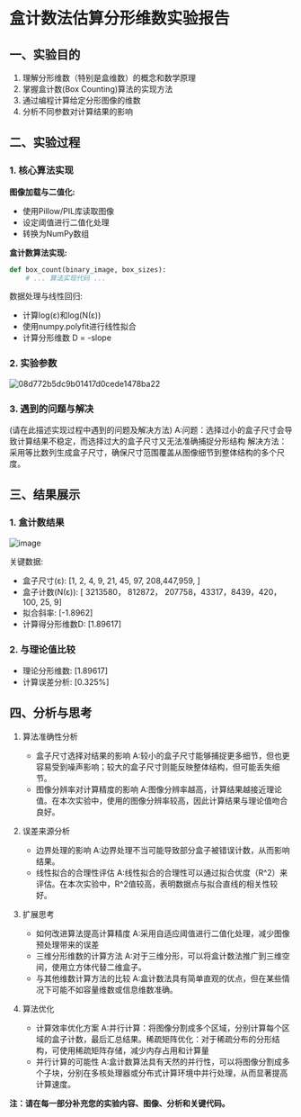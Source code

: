 # 盒计数法估算分形维数实验报告

## 一、实验目的

1. 理解分形维数（特别是盒维数）的概念和数学原理
2. 掌握盒计数(Box Counting)算法的实现方法
3. 通过编程计算给定分形图像的维数
4. 分析不同参数对计算结果的影响

## 二、实验过程

### 1. 核心算法实现

**图像加载与二值化:**
- 使用Pillow/PIL库读取图像
- 设定阈值进行二值化处理
- 转换为NumPy数组

**盒计数算法实现:**
```python
def box_count(binary_image, box_sizes):
    # ... 算法实现代码 ...
```
数据处理与线性回归:

- 计算log(ε)和log(N(ε))
- 使用numpy.polyfit进行线性拟合
- 计算分形维数 D = -slope
### 2. 实验参数
![08d772b5dc9b01417d0cede1478ba22](https://github.com/user-attachments/assets/3aa093a6-5594-4e1f-9fbc-14fe87a05762)



### 3. 遇到的问题与解决
(请在此描述实现过程中遇到的问题及解决方法)
A:问题：选择过小的盒子尺寸会导致计算结果不稳定，而选择过大的盒子尺寸又无法准确捕捉分形结构
  解决方法：采用等比数列生成盒子尺寸，确保尺寸范围覆盖从图像细节到整体结构的多个尺度。
## 三、结果展示
### 1. 盒计数结果
![image](https://github.com/user-attachments/assets/3505948e-15ce-4025-87c5-b94688a87f18)


关键数据:

- 盒子尺寸(ε): [1,  2, 4,  9,  21,  45, 97, 208,447,959, ]
- 盒子计数(N(ε)): [ 3213580， 812872， 207758，43317，8439，420，100, 25, 9]
- 拟合斜率: [-1.8962]
- 计算得分形维数D: [1.89617]
### 2. 与理论值比较
- 理论分形维数: [1.89617]
- 计算误差分析: [0.325%]
## 四、分析与思考
1. 算法准确性分析
   
   - 盒子尺寸选择对结果的影响
     A:较小的盒子尺寸能够捕捉更多细节，但也更容易受到噪声影响；较大的盒子尺寸则能反映整体结构，但可能丢失细节。
   - 图像分辨率对计算精度的影响
     A:图像分辨率越高，计算结果越接近理论值。在本次实验中，使用的图像分辨率较高，因此计算结果与理论值吻合良好。
2. 误差来源分析
   
   - 边界处理的影响
     A:边界处理不当可能导致部分盒子被错误计数，从而影响结果。
   - 线性拟合的合理性评估
     A:线性拟合的合理性可以通过拟合优度（R^2）来评估。在本次实验中，R^2值较高，表明数据点与拟合直线的相关性较好。
3. 扩展思考
   
   - 如何改进算法提高计算精度
     A:采用自适应阈值进行二值化处理，减少图像预处理带来的误差
   - 三维分形维数的计算方法
     A:对于三维分形，可以将盒计数法推广到三维空间，使用立方体代替二维盒子。
   - 与其他维数计算方法的比较
     A:盒计数法具有简单直观的优点，但在某些情况下可能不如容量维数或信息维数准确。
4. 算法优化
   
   - 计算效率优化方案
     A:并行计算：将图像分割成多个区域，分别计算每个区域的盒子计数，最后汇总结果。稀疏矩阵优化：对于稀疏分布的分形结构，可使用稀疏矩阵存储，减少内存占用和计算量
   - 并行计算的可能性
     A:盒计数算法具有天然的并行性，可以将图像分割成多个子块，分别在多核处理器或分布式计算环境中并行处理，从而显著提高计算速度。

**注：请在每一部分补充您的实验内容、图像、分析和关键代码。**
